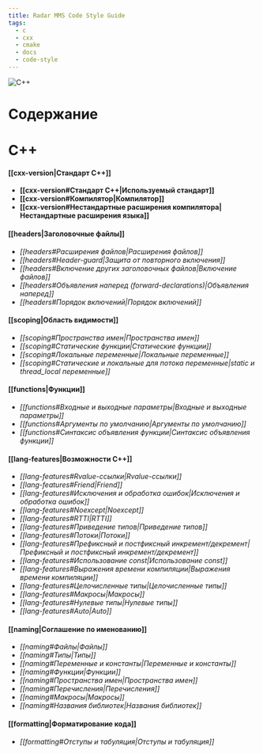 ```yaml
---
title: Radar MMS Code Style Guide
tags:
  - c
  - cxx
  - cmake
  - docs
  - code-style
---
```

![C++](https://img.shields.io/badge/c++-%2300599C.svg?style=for-the-badge&logo=c%2B%2B&lgoColor=white)
# Содержание
# C++
#### **[[cxx-version|Стандарт С++]]**
- **[[cxx-version#Стандарт C++|Используемый стандарт]]**
- **[[cxx-version#Компилятор|Компилятор]]**
- **[[cxx-version#Нестандартные расширения компилятора|Нестандартные расширения языка]]**
#### [[headers|Заголовочные файлы]]
- *[[headers#Расширения файлов|Расширения файлов]]*
- *[[headers#Header-guard|Защита от повторного включения]]*
- *[[headers#Включение других заголовочных файлов|Включение файлов]]*
- *[[headers#Объявления наперед (forward-declarations)|Объявления наперед]]*
- *[[headers#Порядок включений|Порядок включений]]*
#### [[scoping|Область видимости]]
- *[[scoping#Пространства имен|Пространства имен]]*
- *[[scoping#Статические функции|Статические функции]]*
- *[[scoping#Локальные переменные|Локальные переменные]]*
- *[[scoping#Статические и локальные для потока переменные|static и thread_local переменные]]*
#### [[functions|Функции]]
- *[[functions#Входные и выходные параметры|Входные и выходные параметры]]*
- *[[functions#Аргументы по умолчанию|Аргументы по умолчанию]]*
- *[[functions#Синтаксис объявления функции|Синтаксис объявления функции]]*
#### [[lang-features|Возможности C++]]
- *[[lang-features#Rvalue-ссылки|Rvalue-ссылки]]*
- *[[lang-features#Friend|Friend]]*
- *[[lang-features#Исключения и обработка ошибок|Исключения и обработка ошибок]]*
- *[[lang-features#Noexcept|Noexcept]]*
- *[[lang-features#RTTI|RTTI]]*
- *[[lang-features#Приведение типов|Приведение типов]]*
- *[[lang-features#Потоки|Потоки]]*
- *[[lang-features#Префиксный и постфиксный инкремент/декремент|Префиксный и постфиксный инкремент/декремент]]*
- *[[lang-features#Использование const|Использование const]]*
- *[[lang-features#Выражения времени компиляции|Выражения времени компиляции]]*
- *[[lang-features#Целочисленные типы|Целочисленные типы]]*
- *[[lang-features#Макросы|Макросы]]*
- *[[lang-features#Нулевые типы|Нулевые типы]]*
- *[[lang-features#Auto|Auto]]*
#### [[naming|Соглашение по именованию]]
- *[[naming#Файлы|Файлы]]*
- *[[naming#Типы|Типы]]*
- *[[naming#Переменные и константы|Переменные и константы]]*
- *[[naming#Функции|Функции]]*
- *[[naming#Пространства имен|Пространства имен]]*
- *[[naming#Перечисления|Перечисления]]*
- *[[naming#Макросы|Макросы]]*
- *[[naming#Названия библиотек|Названия библиотек]]*
#### [[formatting|Форматирование кода]]
- *[[formatting#Отступы и табуляция|Отступы и табуляция]]*
